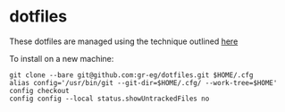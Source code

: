 # dotfiles

These dotfiles are managed using the technique outlined [here](https://developer.atlassiana.com/blog/2016/02/best-way-to-store-dotfiles-git-bare-repo/)

To install on a new machine:
```
git clone --bare git@github.com:gr-eg/dotfiles.git $HOME/.cfg
alias config='/usr/bin/git --git-dir=$HOME/.cfg/ --work-tree=$HOME'
config checkout
config config --local status.showUntrackedFiles no
```
